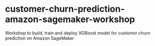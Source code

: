 # customer-churn-prediction-amazon-sagemaker-workshop
Workshop to build, train and deploy XGBoost model for customer churn prediction on Amazon SageMaker
